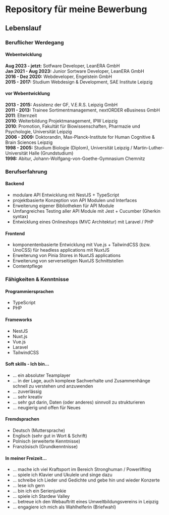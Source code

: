 # Repository für meine Bewerbung

## Lebenslauf
### Beruflicher Werdegang 
#### Webentwicklung

**Aug 2023 - jetzt:** Sotfware Developer, LeanERA GmbH  
**Jan 2021 - Aug 2023:** Junior Sortware Developer, LeanERA GmbH  
**2016 - Dez 2020:** Webdeveloper, Engelstein GmbH  
**2015 - 2017:** Studium Webdesign & Development, SAE Institute Leipzig

#### vor Webentwicklung

**2013 - 2015:** Assistenz der GF, V.E.R.S. Leipzig GmbH  
**2011 - 2013:** Trainee Sortimentmanagement, nextORDER eBusiness GmbH  
**2011**: Elternzeit  
**2010**: Weiterbildung Projektmanagement, IPW Leipzig  
**2010**: Promotion, Fakultät für Biowissenschaften, Pharmazie und Psychologie, Universität Leipzig  
**2006 - 2009:** Doktorandin, Max-Planck-Institute for Human Cognitive & Brain Sciences Leipzig  
**1998 - 2005:** Studium Biologie (Diplom), Universität Leipzig / Martin-Luther-Universität Halle (Grundstudium)  
**1998:** Abitur, Johann-Wolfgang-von-Goethe-Gymnasium Chemnitz


### Berufserfahrung
#### Backend

* modulare API Entwicklung mit NestJS + TypeScript
* projektbasierte Konzeption von API Modulen und Interfaces
* Erweiterung eigener Bibliotheken für API Module
* Umfangreiches Testing aller API Module mit Jest + Cucumber (Gherkin syntax)
* Entwicklung eines Onlineshops (MVC Architektur) mit Laravel / PHP

#### Frontend

* komponentenbasierte Entwicklung mit Vue.js + TailwindCSS (bzw. UnoCSS) für headless applications mit NuxtJS
* Erweiterung von Pinia Stores in NuxtJS applications
* Erweiterung von serverseitigen NuxtJS Schnittstellen
* Contentpflege

### Fähigkeiten & Kenntnisse
#### Programmiersprachen

* TypeScript
* PHP

#### Frameworks

* NestJS
* Nuxt.js
* Vue.js
* Laravel
* TailwindCSS

#### Soft skills - Ich bin...

* ... ein absoluter Teamplayer
* ... in der Lage, auch komplexe Sachverhalte und Zusammenhänge schnell zu verstehen und anzuwenden
* ... zuverlässig
* ... sehr kreativ
* ... sehr gut darin, Daten (oder anderes) sinnvoll zu strukturieren
* ... neugierig und offen für Neues

#### Fremdsprachen

* Deutsch (Muttersprache)
* Englisch (sehr gut in Wort & Schrift)
* Polnisch (erweiterte Kenntnisse)
* Französisch (Grundkenntnisse)

#### In meiner Freizeit...

* ... mache ich viel Kraftsport im Bereich Stronghuman / Powerlifting
* ... spiele ich Klavier und Ukulele und singe dazu
* ... schreibe ich Lieder und Gedichte und gebe hin und wieder Konzerte
* ... lese ich gern
* ... bin ich ein Serienjunkie
* ... spiele ich Stardew Valley
* ... betreue ich den Webauftritt eines Umweltbildungsvereins in Leipzig
* ... engagiere ich mich als Wahlhelferin (Briefwahl)
  
